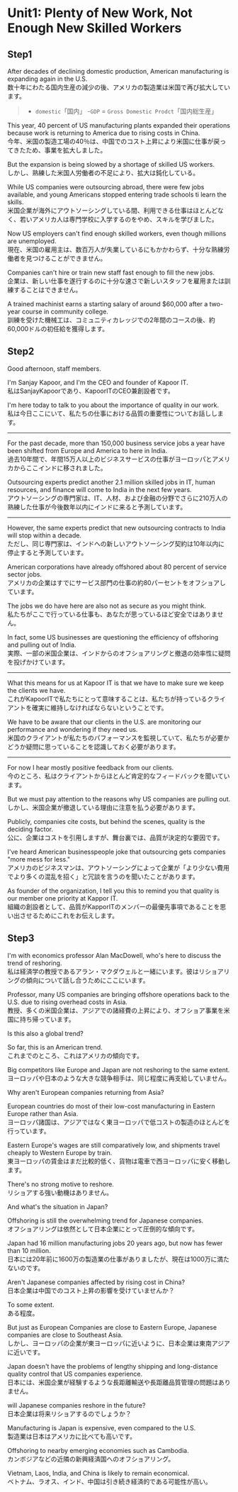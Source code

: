 # Unit1: Plenty of New Work, Not Enough New Skilled Workers

## Step1

After decades of declining domestic production, American manufacturing is expanding again in the U.S.  
数十年にわたる国内生産の減少の後、アメリカの製造業は米国で再び拡大しています。

> - `domestic`「国内」
> -`GDP` = `Gross Domestic Prodct`「国内総生産」

This year, 40 percent of US manufacturing plants expanded their operations because work is returning to America due to rising costs in China.  
今年、米国の製造工場の40％は、中国でのコスト上昇により米国に仕事が戻ってきたため、事業を拡大しました。

But the expansion is being slowed by a shortage of skilled US workers.  
しかし、熟練した米国人労働者の不足により、拡大は鈍化している。

While US companies were outsourcing abroad, there were few jobs available, and young Americans stopped entering trade schools ti learn the skills.  
米国企業が海外にアウトソーシングしている間、利用できる仕事はほとんどなく、若いアメリカ人は専門学校に入学するのをやめ、スキルを学びました。

Now US employers can't find enough skilled workers, even though millions are unemployed.  
現在、米国の雇用主は、数百万人が失業しているにもかかわらず、十分な熟練労働者を見つけることができません。

Companies can't hire or train new staff fast enough to fill the new jobs.  
企業は、新しい仕事を遂行するのに十分な速さで新しいスタッフを雇用または訓練することはできません。

A trained machinist earns a starting salary of around $60,000 after a two-year course in community college.  
訓練を受けた機械工は、コミュニティカレッジでの2年間のコースの後、約60,000ドルの初任給を獲得します。

## Step2

Good afternoon, staff members.

I'm Sanjay Kapoor, and I'm the CEO and founder of Kapoor IT.  
私はSanjayKapoorであり、KapoorITのCEO兼創設者です。

I'm here today to talk to you about the importance of quality in our work.  
私は今日ここにいて、私たちの仕事における品質の重要性についてお話しします。 

---

For the past decade, more than 150,000 business service jobs a year have been shifted from Europe and America to here in India.  
過去10年間で、年間15万人以上のビジネスサービスの仕事がヨーロッパとアメリカからここインドに移されました。

Outsourcing experts predict another 2.1 million skilled jobs in IT, human resources, and finance will come to India in the next few years.  
アウトソーシングの専門家は、IT、人材、および金融の分野でさらに210万人の熟練した仕事が今後数年以内にインドに来ると予測しています。 

---

However, the same experts predict that new outsourcing contracts to India will stop within a decade.  
ただし、同じ専門家は、インドへの新しいアウトソーシング契約は10年以内に停止すると予測しています。

American corporations have already offshored about 80 percent of service sector jobs.  
アメリカの企業はすでにサービス部門の仕事の約80パーセントをオフショアしています。

The jobs we do have here are also not as secure as you might think.  
私たちがここで行っている仕事も、あなたが思っているほど安全ではありません。

In fact, some US businesses are questioning the efficiency of offshoring and pulling out of India.  
実際、一部の米国企業は、インドからのオフショアリングと撤退の効率性に疑問を投げかけています。

---

What this means for us at Kapoor IT is that we have to make sure we keep the clients we have.  
これがKapoorITで私たちにとって意味することは、私たちが持っているクライアントを確実に維持しなければならないということです。

We have to be aware that our clients in the U.S. are monitoring our performance and wondering if they need us.  
米国のクライアントが私たちのパフォーマンスを監視していて、私たちが必要かどうか疑問に思っていることを認識しておく必要があります。 

---

For now I hear mostly positive feedback from our clients.  
今のところ、私はクライアントからほとんど肯定的なフィードバックを聞いています。

But we must pay attention to the reasons why US companies are pulling out.  
しかし、米国企業が撤退している理由に注意を払う必要があります。

Publicly, companies cite costs, but behind the scenes, quality is the deciding factor.  
公に、企業はコストを引用しますが、舞台裏では、品質が決定的な要因です。

I've heard American businesspeople joke that outsourcing gets companies "more mess for less."  
アメリカのビジネスマンは、アウトソーシングによって企業が「より少ない費用でより多くの混乱を招く」と冗談を言うのを聞いたことがあります。

As founder of the organization, I tell you this to remind you that quality is our member one priority at Kappor IT.  
組織の創設者として、品質がKapporITのメンバーの最優先事項であることを思い出させるためにこれをお伝えします。 

## Step3

I'm with economics professor Alan MacDowell, who's here to discuss the trend of reshoring.  
私は経済学の教授であるアラン・マクダウェルと一緒にいます。彼はリショアリングの傾向について話し合うためにここにいます。

Professor, many US companies are bringing offshore operations back to the U.S. due to rising overhead costs in Asia.  
教授、多くの米国企業は、アジアでの諸経費の上昇により、オフショア事業を米国に持ち帰っています。

Is this also a global trend?  

So far, this is an American trend.  
これまでのところ、これはアメリカの傾向です。

Big competitors like Europe and Japan are not reshoring to the same extent.  
ヨーロッパや日本のような大きな競争相手は、同じ程度に再支給していません。

Why aren't European companies returning from Asia?  

European countries do most of their low-cost manufacturing in Eastern Europe rather than Asia.  
ヨーロッパ諸国は、アジアではなく東ヨーロッパで低コストの製造のほとんどを行っています。

Eastern Europe's wages are still comparatively low, and shipments travel cheaply to Western Europe by train.  
東ヨーロッパの賃金はまだ比較的低く、貨物は電車で西ヨーロッパに安く移動します。

There's no strong motive to reshore.  
リショアする強い動機はありません。

And what's the situation in Japan?

Offshoring is still the overwhelming trend for Japanese companies.  
オフショアリングは依然として日本企業にとって圧倒的な傾向です。

Japan had 16 million manufacturing jobs 20 years ago, but now has fewer than 10 million.  
日本には20年前に1600万の製造業の仕事がありましたが、現在は1000万に満たないのです。

Aren't Japanese companies affected by rising cost in China?  
日本企業は中国でのコスト上昇の影響を受けていませんか？

To some extent.  
ある程度。

But just as European Companies are close to Eastern Europe, Japanese companies are close to Southeast Asia.  
しかし、ヨーロッパの企業が東ヨーロッパに近いように、日本企業は東南アジアに近いです。

Japan doesn't have the problems of lengthy shipping and long-distance quality control that US companies experience.  
日本には、米国企業が経験するような長距離輸送や長距離品質管理の問題はありません。

will Japanese companies reshore in the future?  
日本企業は将来リショアするのでしょうか？

Manufacturing is Japan is expensive, even compared to the U.S.  
製造業は日本はアメリカに比べても高いです。

Offshoring to  nearby emerging economies such as Cambodia.  
カンボジアなどの近隣の新興経済国へのオフショアリング。

Vietnam, Laos, India, and China is likely to remain economical.  
ベトナム、ラオス、インド、中国は引き続き経済的である可能性が高い。 